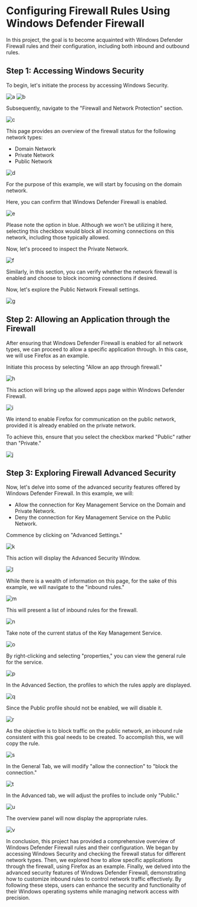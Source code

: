 # Configuring Firewall Rules Using Windows Defender Firewall

In this project, the goal is to become acquainted with Windows Defender Firewall rules and their configuration, including both inbound and outbound rules.

## Step 1: Accessing Windows Security

To begin, let's initiate the process by accessing Windows Security. 

![a](https://github.com/wjbuttoniv/Windows-Defender-Firewall/blob/main/Windows-Defender-Firewall/Pasted%20image%2020231031111813.png?raw=true)
![b](https://github.com/wjbuttoniv/Windows-Defender-Firewall/blob/main/Windows-Defender-Firewall/Pasted%20image%2020231031111835.png?raw=true)

Subsequently, navigate to the "Firewall and Network Protection" section.

![c](https://github.com/wjbuttoniv/Windows-Defender-Firewall/blob/main/Windows-Defender-Firewall/Pasted%20image%2020231031111924.png?raw=true)

This page provides an overview of the firewall status for the following network types:
- Domain Network
- Private Network
- Public Network

![d](https://github.com/wjbuttoniv/Windows-Defender-Firewall/blob/main/Windows-Defender-Firewall/Pasted%20image%2020231031112122.png?raw=true)

For the purpose of this example, we will start by focusing on the domain network.

Here, you can confirm that Windows Defender Firewall is enabled.

![e](https://github.com/wjbuttoniv/Windows-Defender-Firewall/blob/main/Windows-Defender-Firewall/Pasted%20image%2020231031112349.png?raw=true)

Please note the option in blue. Although we won't be utilizing it here, selecting this checkbox would block all incoming connections on this network, including those typically allowed.

Now, let's proceed to inspect the Private Network.

![f](https://github.com/wjbuttoniv/Windows-Defender-Firewall/blob/main/Windows-Defender-Firewall/Pasted%20image%2020231031112547.png?raw=true)

Similarly, in this section, you can verify whether the network firewall is enabled and choose to block incoming connections if desired.

Now, let's explore the Public Network Firewall settings.

![g](https://github.com/wjbuttoniv/Windows-Defender-Firewall/blob/main/Windows-Defender-Firewall/Pasted%20image%2020231031112741.png?raw=true)

## Step 2: Allowing an Application through the Firewall

After ensuring that Windows Defender Firewall is enabled for all network types, we can proceed to allow a specific application through. In this case, we will use Firefox as an example.

Initiate this process by selecting "Allow an app through firewall."

![h](https://github.com/wjbuttoniv/Windows-Defender-Firewall/blob/main/Windows-Defender-Firewall/Pasted%20image%2020231031113016.png?raw=true)

This action will bring up the allowed apps page within Windows Defender Firewall.

![i](https://github.com/wjbuttoniv/Windows-Defender-Firewall/blob/main/Windows-Defender-Firewall/Pasted%20image%2020231031113059.png?raw=true)

We intend to enable Firefox for communication on the public network, provided it is already enabled on the private network.

To achieve this, ensure that you select the checkbox marked "Public" rather than "Private."

![j](https://github.com/wjbuttoniv/Windows-Defender-Firewall/blob/main/Windows-Defender-Firewall/Pasted%20image%2020231031113303.png?raw=true)

## Step 3: Exploring Firewall Advanced Security

Now, let's delve into some of the advanced security features offered by Windows Defender Firewall. In this example, we will:

- Allow the connection for Key Management Service on the Domain and Private Network.
- Deny the connection for Key Management Service on the Public Network.

Commence by clicking on "Advanced Settings."

![k](https://github.com/wjbuttoniv/Windows-Defender-Firewall/blob/main/Windows-Defender-Firewall/Pasted%20image%2020231031113629.png?raw=true)

This action will display the Advanced Security Window.

![l](https://github.com/wjbuttoniv/Windows-Defender-Firewall/blob/main/Windows-Defender-Firewall/Pasted%20image%2020231031113749.png?raw=true)

While there is a wealth of information on this page, for the sake of this example, we will navigate to the "inbound rules."

![m](https://github.com/wjbuttoniv/Windows-Defender-Firewall/blob/main/Windows-Defender-Firewall/Pasted%20image%2020231031114514.png?raw=true)

This will present a list of inbound rules for the firewall.

![n](https://github.com/wjbuttoniv/Windows-Defender-Firewall/blob/main/Windows-Defender-Firewall/Pasted%20image%2020231031114902.png?raw=true)

Take note of the current status of the Key Management Service.

![o](https://github.com/wjbuttoniv/Windows-Defender-Firewall/blob/main/Windows-Defender-Firewall/Pasted%20image%2020231031115035.png?raw=true)

By right-clicking and selecting "properties," you can view the general rule for the service.

![p](https://github.com/wjbuttoniv/Windows-Defender-Firewall/blob/main/Windows-Defender-Firewall/Pasted%20image%2020231031115311.png?raw=true)

In the Advanced Section, the profiles to which the rules apply are displayed.

![q](https://github.com/wjbuttoniv/Windows-Defender-Firewall/blob/main/Windows-Defender-Firewall/Pasted%20image%2020231031115547.png?raw=true)

Since the Public profile should not be enabled, we will disable it.

![r](https://github.com/wjbuttoniv/Windows-Defender-Firewall/blob/main/Windows-Defender-Firewall/Pasted%20image%2020231031115648.png?raw=true)

As the objective is to block traffic on the public network, an inbound rule consistent with this goal needs to be created. To accomplish this, we will copy the rule.

![s](https://github.com/wjbuttoniv/Windows-Defender-Firewall/blob/main/Windows-Defender-Firewall/Pasted%20image%2020231031120308.png?raw=true)

In the General Tab, we will modify "allow the connection" to "block the connection."

![t](https://github.com/wjbuttoniv/Windows-Defender-Firewall/blob/main/Windows-Defender-Firewall/Pasted%20image%2020231031120354.png?raw=true)

In the Advanced tab, we will adjust the profiles to include only "Public."

![u](https://github.com/wjbuttoniv/Windows-Defender-Firewall/blob/main/Windows-Defender-Firewall/Pasted%20image%2020231031120450.png?raw=true)

The overview panel will now display the appropriate rules.

![v](https://github.com/wjbuttoniv/Windows-Defender-Firewall/blob/main/Windows-Defender-Firewall/Pasted%20image%2020231031120734.png?raw=true)

In conclusion, this project has provided a comprehensive overview of Windows Defender Firewall rules and their configuration. We began by accessing Windows Security and checking the firewall status for different network types. Then, we explored how to allow specific applications through the firewall, using Firefox as an example. Finally, we delved into the advanced security features of Windows Defender Firewall, demonstrating how to customize inbound rules to control network traffic effectively. By following these steps, users can enhance the security and functionality of their Windows operating systems while managing network access with precision.
